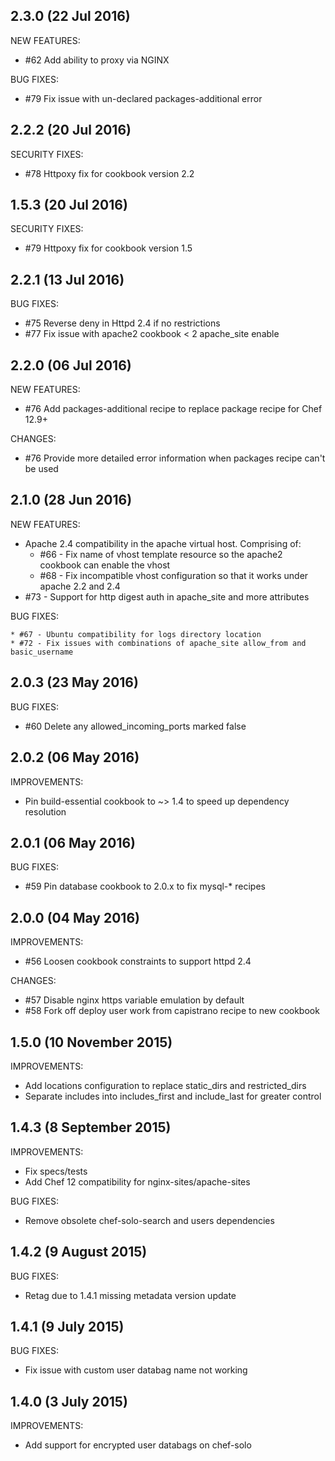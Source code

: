 ## 2.3.0 (22 Jul 2016)

NEW FEATURES:

  * #62 Add ability to proxy via NGINX 

BUG FIXES:

  * #79 Fix issue with un-declared packages-additional error

## 2.2.2 (20 Jul 2016)

SECURITY FIXES:

  * #78 Httpoxy fix for cookbook version 2.2

## 1.5.3 (20 Jul 2016)

SECURITY FIXES:

  * #79 Httpoxy fix for cookbook version 1.5

## 2.2.1 (13 Jul 2016)

BUG FIXES:

  * #75 Reverse <Directory /> deny in Httpd 2.4 if no restrictions
  * #77 Fix issue with apache2 cookbook < 2 apache_site enable

## 2.2.0 (06 Jul 2016)

NEW FEATURES:

  * #76 Add packages-additional recipe to replace package recipe for Chef 12.9+

CHANGES:

  * #76 Provide more detailed error information when packages recipe can't be used

## 2.1.0 (28 Jun 2016)

NEW FEATURES:

  * Apache 2.4 compatibility in the apache virtual host. Comprising of:
    * #66 - Fix name of vhost template resource so the apache2 cookbook can enable the vhost
    * #68 - Fix incompatible vhost configuration so that it works under apache 2.2 and 2.4
  * #73 - Support for http digest auth in apache_site and more attributes

BUG FIXES:

    * #67 - Ubuntu compatibility for logs directory location
    * #72 - Fix issues with combinations of apache_site allow_from and basic_username

## 2.0.3 (23 May 2016)

BUG FIXES:

  * #60 Delete any allowed_incoming_ports marked false

## 2.0.2 (06 May 2016)

IMPROVEMENTS:

  * Pin build-essential cookbook to ~> 1.4 to speed up dependency resolution

## 2.0.1 (06 May 2016)

BUG FIXES:

  * #59 Pin database cookbook to 2.0.x to fix mysql-* recipes

## 2.0.0 (04 May 2016)

IMPROVEMENTS:

  * #56 Loosen cookbook constraints to support httpd 2.4

CHANGES:

  * #57 Disable nginx https variable emulation by default
  * #58 Fork off deploy user work from capistrano recipe to new cookbook

## 1.5.0 (10 November 2015)

IMPROVEMENTS:

  * Add locations configuration to replace static_dirs and restricted_dirs
  * Separate includes into includes_first and include_last for greater control

## 1.4.3 (8 September 2015)

IMPROVEMENTS:

  * Fix specs/tests
  * Add Chef 12 compatibility for nginx-sites/apache-sites

BUG FIXES:

  * Remove obsolete chef-solo-search and users dependencies

## 1.4.2 (9 August 2015)

BUG FIXES:

  * Retag due to 1.4.1 missing metadata version update

## 1.4.1 (9 July 2015)

BUG FIXES:

  * Fix issue with custom user databag name not working

## 1.4.0 (3 July 2015)

IMPROVEMENTS:

  * Add support for encrypted user databags on chef-solo
